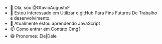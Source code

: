 - 👋 Olá, sou @OtavioAugustoF
- 👀 Estou interessado em Utilizar o gitHub Para Fins Futuros De Trabalho e desenvolvimento.
- 🌱 Atualmente estou aprendendo JavaScript
- 📫 Como entrar em Contato Cmg?
- 😄 Pronomes: Ele|Dele
